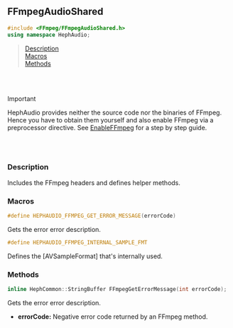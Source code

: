 ## FFmpegAudioShared
```c++
#include <FFmpeg/FFmpegAudioShared.h>
using namespace HephAudio;
```

> [Description](#description)<br>
[Macros](#macros)<br>
[Methods](#methods)

<br><br>


> [!IMPORTANT]
> HephAudio provides neither the source code nor the binaries of FFmpeg. 
> Hence you have to obtain them yourself and also enable FFmpeg via a preprocessor directive.
> See [EnableFFmpeg](/docs/tutorials/EnableFFmpeg.md) for a step by step guide.

<br><br>

### Description

Includes the FFmpeg headers and defines helper methods.



### Macros

```c++
#define HEPHAUDIO_FFMPEG_GET_ERROR_MESSAGE(errorCode)
```
Gets the error error description.

```c++
#define HEPHAUDIO_FFMPEG_INTERNAL_SAMPLE_FMT
```
Defines the [AVSampleFormat] that's internally used.


### Methods

```c++
inline HephCommon::StringBuffer FFmpegGetErrorMessage(int errorCode);
```
Gets the error error description.
- **errorCode:** Negative error code returned by an FFmpeg method.
